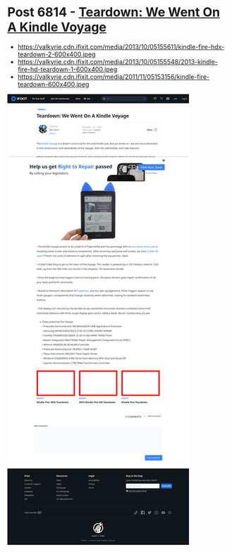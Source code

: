 # Post 6814 - [Teardown: We Went On A Kindle Voyage](https://www.ifixit.com/News/6814/kindle-voyage)

- https://valkyrie.cdn.ifixit.com/media/2013/10/05155611/kindle-fire-hdx-teardown-2-600x400.jpeg
- https://valkyrie.cdn.ifixit.com/media/2013/10/05155548/2013-kindle-fire-hd-teardown-1-600x400.jpeg
- https://valkyrie.cdn.ifixit.com/media/2011/11/05153156/kindle-fire-teardown-600x400.jpeg

![screencap](screenshots/8178574b-3560-4669-9669-ae95a2c19d93.png)

